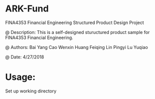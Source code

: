 # ARK-Fund
FINA4353 Financial Engineering Structured Product Design Project

@ Description:
  This is a self-designed stuructured product sample for FINA4353 Financial Engineering.

@ Authors:
  Bai Yang
  Cao Wenxin
  Huang Feiqing
  Lin Pingyi
  Lu Yuqiao

@ Date: 4/27/2018

# Usage:
  Set up working directory
